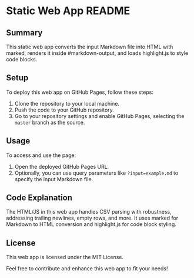 # Static Web App README

## Summary
This static web app converts the input Markdown file into HTML with marked, renders it inside #markdown-output, and loads highlight.js to style code blocks. 

## Setup
To deploy this web app on GitHub Pages, follow these steps:
1. Clone the repository to your local machine.
2. Push the code to your GitHub repository.
3. Go to your repository settings and enable GitHub Pages, selecting the `master` branch as the source.

## Usage
To access and use the page:
1. Open the deployed GitHub Pages URL.
2. Optionally, you can use query parameters like `?input=example.md` to specify the input Markdown file.

## Code Explanation
The HTML/JS in this web app handles CSV parsing with robustness, addressing trailing newlines, empty rows, and more. It uses marked for Markdown to HTML conversion and highlight.js for code block styling.

## License
This web app is licensed under the MIT License.

Feel free to contribute and enhance this web app to fit your needs!